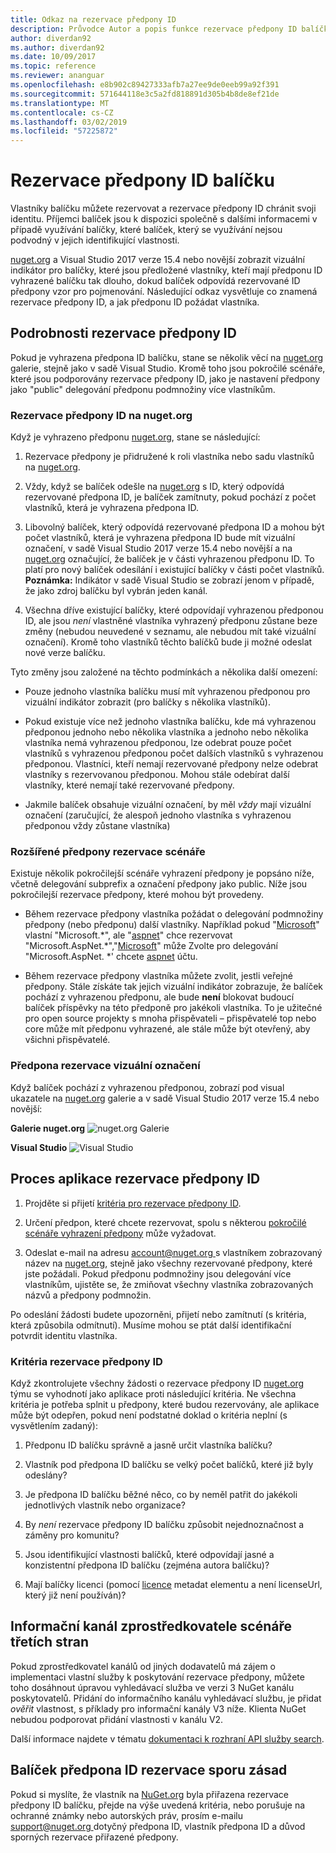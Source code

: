 ```yaml
---
title: Odkaz na rezervace předpony ID
description: Průvodce Autor a popis funkce rezervace předpony ID balíčku.
author: diverdan92
ms.author: diverdan92
ms.date: 10/09/2017
ms.topic: reference
ms.reviewer: ananguar
ms.openlocfilehash: e8b902c89427333afb7a27ee9de0eeb99a92f391
ms.sourcegitcommit: 571644118e3c5a2fd818891d305b4b8de8ef21de
ms.translationtype: MT
ms.contentlocale: cs-CZ
ms.lasthandoff: 03/02/2019
ms.locfileid: "57225872"
---
```

# <a name="package-id-prefix-reservation"></a>Rezervace předpony ID balíčku

Vlastníky balíčku můžete rezervovat a rezervace předpony ID chránit svoji identitu. Příjemci balíček jsou k dispozici společně s dalšími informacemi v případě využívání balíčky, které balíček, který se využívání nejsou podvodný v jejich identifikující vlastnosti. 

[nuget.org](https://www.nuget.org/) a Visual Studio 2017 verze 15.4 nebo novější zobrazit vizuální indikátor pro balíčky, které jsou předložené vlastníky, kteří mají předponu ID vyhrazené balíčku tak dlouho, dokud balíček odpovídá rezervované ID předpony vzor pro pojmenování. Následující odkaz vysvětluje co znamená rezervace předpony ID, a jak předponu ID požádat vlastníka.

## <a name="id-prefix-reservation-details"></a>Podrobnosti rezervace předpony ID

Pokud je vyhrazena předpona ID balíčku, stane se několik věcí na [nuget.org](https://www.nuget.org/) galerie, stejně jako v sadě Visual Studio. Kromě toho jsou pokročilé scénáře, které jsou podporovány rezervace předpony ID, jako je nastavení předpony jako "public" delegování předponu podmnožiny více vlastníkům.

### <a name="id-prefix-reservation-on-nugetorg"></a>Rezervace předpony ID na nuget.org

Když je vyhrazeno předponu [nuget.org](https://www.nuget.org/), stane se následující:

1. Rezervace předpony je přidružené k roli vlastníka nebo sadu vlastníků na [nuget.org](https://www.nuget.org/).

1. Vždy, když se balíček odešle na [nuget.org](https://www.nuget.org/) s ID, který odpovídá rezervované předpona ID, je balíček zamítnuty, pokud pochází z počet vlastníků, která je vyhrazena předpona ID.

1. Libovolný balíček, který odpovídá rezervované předpona ID a mohou být počet vlastníků, která je vyhrazena předpona ID bude mít vizuální označení, v sadě Visual Studio 2017 verze 15.4 nebo novější a na [nuget.org](https://www.nuget.org/) označující, že balíček je v části vyhrazenou předponu ID. To platí pro nový balíček odesílání i existující balíčky v části počet vlastníků. **Poznámka:** Indikátor v sadě Visual Studio se zobrazí jenom v případě, že jako zdroj balíčku byl vybrán jeden kanál.

1. Všechna dříve existující balíčky, které odpovídají vyhrazenou předponou ID, ale jsou *není* vlastněné vlastníka vyhrazený předponu zůstane beze změny (nebudou neuvedené v seznamu, ale nebudou mít také vizuální označení). Kromě toho vlastníků těchto balíčků bude ji možné odeslat nové verze balíčku.

Tyto změny jsou založené na těchto podmínkách a několika další omezení:

- Pouze jednoho vlastníka balíčku musí mít vyhrazenou předponou pro vizuální indikátor zobrazit (pro balíčky s několika vlastníků).

- Pokud existuje více než jednoho vlastníka balíčku, kde má vyhrazenou předponou jednoho nebo několika vlastníka a jednoho nebo několika vlastníka nemá vyhrazenou předponou, lze odebrat pouze počet vlastníků s vyhrazenou předponou počet dalších vlastníků s vyhrazenou předponou. Vlastníci, kteří nemají rezervované předpony nelze odebrat vlastníky s rezervovanou předponou. Mohou stále odebírat další vlastníky, které nemají také rezervované předpony.

- Jakmile balíček obsahuje vizuální označení, by měl *vždy* mají vizuální označení (zaručující, že alespoň jednoho vlastníka s vyhrazenou předponou vždy zůstane vlastníka)

### <a name="advanced-prefix-reservation-scenarios"></a>Rozšířené předpony rezervace scénáře

Existuje několik pokročilejší scénáře vyhrazení předpony je popsáno níže, včetně delegování subprefix a označení předpony jako public. Níže jsou pokročilejší rezervace předpony, které mohou být provedeny. 

- Během rezervace předpony vlastníka požádat o delegování podmnožiny předpony (nebo předponu) další vlastníky. Například pokud "[Microsoft](https://www.nuget.org/profiles/microsoft)" vlastní "Microsoft.\*", ale "[aspnet](https://www.nuget.org/profiles/aspnet)" chce rezervovat "Microsoft.AspNet.\*","[Microsoft](https://www.nuget.org/profiles/microsoft)" může Zvolte pro delegování "Microsoft.AspNet. \*' chcete [aspnet](https://www.nuget.org/profiles/aspnet) účtu.

- Během rezervace předpony vlastníka můžete zvolit, jestli veřejné předpony. Stále získáte tak jejich vizuální indikátor zobrazuje, že balíček pochází z vyhrazenou předponu, ale bude **není** blokovat budoucí balíček příspěvky na této předponě pro jakékoli vlastníka. To je užitečné pro open source projekty s mnoha přispěvateli – přispěvatelé top nebo core může mít předponu vyhrazené, ale stále může být otevřený, aby všichni přispěvatelé. 

### <a name="prefix-reservation-visual-indicator"></a>Předpona rezervace vizuální označení

Když balíček pochází z vyhrazenou předponou, zobrazí pod visual ukazatele na [nuget.org](https://www.nuget.org/) galerie a v sadě Visual Studio 2017 verze 15.4 nebo novější:

**Galerie nuget.org**
![nuget.org Galerie](media/nuget-gallery-reserved-prefix.png)

**Visual Studio**
![Visual Studio](media/visual-studio-reserved-prefix.png)

## <a name="id-prefix-reservation-application-process"></a>Proces aplikace rezervace předpony ID

1. Projděte si přijetí [kritéria pro rezervace předpony ID](#id-prefix-reservation-criteria).

2. Určení předpon, které chcete rezervovat, spolu s některou [pokročilé scénáře vyhrazení předpony](#advanced-prefix-reservation-scenarios) může vyžadovat.

3. Odeslat e-mail na adresu [ account@nuget.org ](mailto:account@nuget.org) s vlastníkem zobrazovaný název na [nuget.org](https://www.nuget.org/), stejně jako všechny rezervované předpony, které jste požádali. Pokud předponu podmnožiny jsou delegování více vlastníkům, ujistěte se, že zmiňovat všechny vlastníka zobrazovaných názvů a předpony podmnožin.

Po odeslání žádosti budete upozorněni, přijetí nebo zamítnutí (s kritéria, která způsobila odmítnutí). Musíme mohou se ptát další identifikační potvrdit identitu vlastníka.

### <a name="id-prefix-reservation-criteria"></a>Kritéria rezervace předpony ID

Když zkontrolujete všechny žádosti o rezervace předpony ID [nuget.org](https://www.nuget.org/) týmu se vyhodnotí jako aplikace proti následující kritéria. Ne všechna kritéria je potřeba splnit u předpony, které budou rezervovány, ale aplikace může být odepřen, pokud není podstatné doklad o kritéria neplní (s vysvětlením zadaný):

1. Předponu ID balíčku správně a jasně určit vlastníka balíčku?

1. Vlastník pod předpona ID balíčku se velký počet balíčků, které již byly odeslány?

1. Je předpona ID balíčku běžné něco, co by neměl patřit do jakékoli jednotlivých vlastník nebo organizace?

1. By *není* rezervace předpony ID balíčku způsobit nejednoznačnost a záměny pro komunitu?

1. Jsou identifikující vlastnosti balíčků, které odpovídají jasné a konzistentní předpona ID balíčku (zejména autora balíčku)?

1. Mají balíčky licenci (pomocí [licence](https://docs.microsoft.com/en-us/nuget/reference/nuspec#license) metadat elementu a není licenseUrl, který již není používán)?

## <a name="third-party-feed-provider-scenarios"></a>Informační kanál zprostředkovatele scénáře třetích stran

Pokud zprostředkovatel kanálů od jiných dodavatelů má zájem o implementaci vlastní služby k poskytování rezervace předpony, můžete toho dosáhnout úpravou vyhledávací služba ve verzi 3 NuGet kanálu poskytovatelů. Přidání do informačního kanálu vyhledávací službu, je přidat *ověřit* vlastnost, s příklady pro informační kanály V3 níže. Klienta NuGet nebudou podporovat přidání vlastnosti v kanálu V2.

Další informace najdete v tématu [dokumentaci k rozhraní API služby search](../api/search-query-service-resource.md).

## <a name="package-id-prefix-reservation-dispute-policy"></a>Balíček předpona ID rezervace sporu zásad
Pokud si myslíte, že vlastník na [NuGet.org](https://www.nuget.org) byla přiřazena rezervace předpony ID balíčku, přejde na výše uvedená kritéria, nebo porušuje na ochranné známky nebo autorských práv, prosím e-mailu [ support@nuget.org ](mailto:support@nuget.org)dotyčný předpona ID, vlastník předpona ID a důvod sporných rezervace přiřazené předpony.

